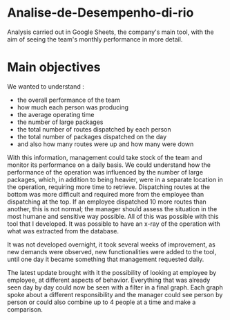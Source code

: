 # Analise-de-Desempenho-di-rio
Analysis carried out in Google Sheets, the company's main tool, with the aim of seeing the team's monthly performance in more detail.

# Main objectives
We wanted to understand :

- the overall performance of the team
- how much each person was producing
- the average operating time
- the number of large packages
- the total number of routes dispatched by each person
- the total number of packages dispatched on the day
- and also how many routes were up and how many were down

With this information, management could take stock of the team and monitor its performance on a daily basis. We could understand how the performance of the operation was influenced by the number of large packages, which, in addition to being heavier, were in a separate location in the operation, requiring more time to retrieve. Dispatching routes at the bottom was more difficult and required more from the employee than dispatching at the top. If an employee dispatched 10 more routes than another, this is not normal; the manager should assess the situation in the most humane and sensitive way possible. All of this was possible with this tool that I developed. It was possible to have an x-ray of the operation with what was extracted from the database. 

It was not developed overnight, it took several weeks of improvement, as new demands were observed, new functionalities were added to the tool, until one day it became something that management requested daily.

The latest update brought with it the possibility of looking at employee by employee, at different aspects of behavior. Everything that was already seen day by day could now be seen with a filter in a final graph. Each graph spoke about a different responsibility and the manager could see person by person or could also combine up to 4 people at a time and make a comparison.
